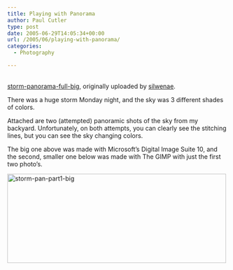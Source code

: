 ```yaml
---
title: Playing with Panorama
author: Paul Cutler
type: post
date: 2005-06-29T14:05:34+00:00
url: /2005/06/playing-with-panorama/
categories:
  - Photography

---
```

<div class="flickr-frame">
  <a href="http://www.flickr.com/photos/silwenae/22365178/" title="photo sharing"><img src="https://i0.wp.com/photos16.flickr.com/22365178_bf4082009c.jpg?w=700" class="flickr-photo" alt="" data-recalc-dims="1" /></a><br /> <br /> <span class="flickr-caption"><a href="http://www.flickr.com/photos/silwenae/22365178/">storm-panorama-full-big</a>, originally uploaded by <a href="http://www.flickr.com/people/silwenae/">silwenae</a>.</span>
</div>

<p class="flickr-yourcomment">
  There was a huge storm Monday night, and the sky was 3 different shades of colors.
</p>

Attached are two (attempted) panoramic shots of the sky from my backyard. Unfortunately, on both attempts, you can clearly see the stitching lines, but you can see the sky changing colors.

The big one above was made with Microsoft&#8217;s Digital Image Suite 10, and the second, smaller one below was made with The GIMP with just the first two photo&#8217;s.

[<img src="https://i1.wp.com/photos14.flickr.com/22365179_8d091f9c06.jpg?resize=500%2C204" width="500" height="204" alt="storm-pan-part1-big" data-recalc-dims="1" />][1]

 [1]: http://www.flickr.com/photos/silwenae/22365179/ "Photo Sharing"
